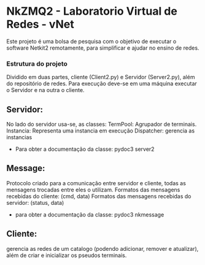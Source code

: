 # NkZMQ2 - Laboratorio Virtual de Redes - vNet 

Este projeto é uma bolsa de pesquisa com o objetivo de executar o software Netkit2 remotamente, para simplificar e ajudar no ensino
de redes. 

### Estrutura do projeto
Dividido em duas partes, cliente (Client2.py) e Servidor (Server2.py), além do repositório de redes. 
Para execução deve-se em uma máquina executar o Servidor e na outra o cliente. 

## Servidor: 
No lado do servidor usa-se, as classes: 
TermPool: Agrupador de terminais. 
Instancia: Representa uma instancia em execução 
Dispatcher: gerencia as instancias 
* Para obter a documentação da classe: pydoc3 server2


## Message: 
Protocolo criado para a comunicação entre servidor e cliente, todas as mensagens trocadas entre eles o utilizam. 
Formatos das mensagens recebidas do cliente: (cmd, data)
Formatos das mensagens recebidas do servidor: (status, data) 

* para obter a documentação da classe: pydoc3 nkmessage

## Cliente:
gerencia as redes de um catalogo (podendo adicionar, remover e atualizar), além de criar e inicializar 
os pseudos terminais. 
